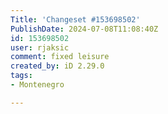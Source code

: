 ```yaml
---
Title: 'Changeset #153698502'
PublishDate: 2024-07-08T11:08:40Z
id: 153698502
user: rjaksic
comment: fixed leisure
created_by: iD 2.29.0
tags:
- Montenegro

---
```

